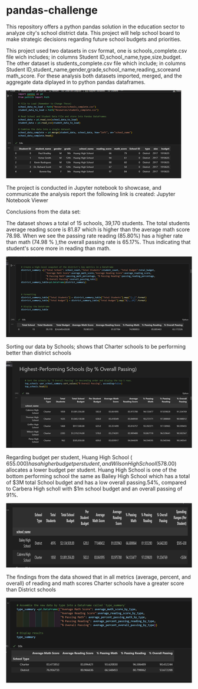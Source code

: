# pandas-challenge
This repository offers a python pandas solution in the education sector to analyze city's school district data. 
This project will help school board to make strategic decisions regarding future school budgets and priorities. 


This project used two datasets in csv format, one is schools_complete.csv file wich includes; in columns Student ID,school_name,type,size,budget. The other dataset is students_complete.csv file which include; in columns Student ID,student_name,gender,grade,school_name,reading_scoreand math_score. For these analysis both datasets imported, merged, and the aggregate data diplayed in to python pandas dataframes.

![alt text](image.png)



The project is conducted in Jupyter notebook to showcase, and communicate the analysis report the following link is created: Jupyter Notebook Viewer


Conclusions from the data set:

The dataset shows a total of 15 schools, 39,170 students. The total students average reading score is 81.87 which is higher than the average math score 78.98. When we see the passing rate reading (85.80%) has a higher rate than math (74.98 % ),the overall passing rate is 65.17%. Thus indicating that student's score more in reading than math.

![alt text](image-1.png)

Sorting our data by Schools; shows that Charter schools to be performing better than district schools

![alt text](image-2.png)


Regarding budget per student, Huang High School ( $655.000) has a higher budget per student, and Wilson High School ($578.00) allocates a lower budget per student. 
Huang High School is one of the bottom performing school the same as Bailey High School which has a total of $3M total School budget and has a low overall passing.54%, compared to Carbera High scholl with $1m school budget and an overall passing of 91%.

![alt text](image-3.png)


 The findings from the data showed that in all metrics (average, percent, and overall) of reading and math scores Charter schools have a greater score than District schools


![alt text](image-4.png)
